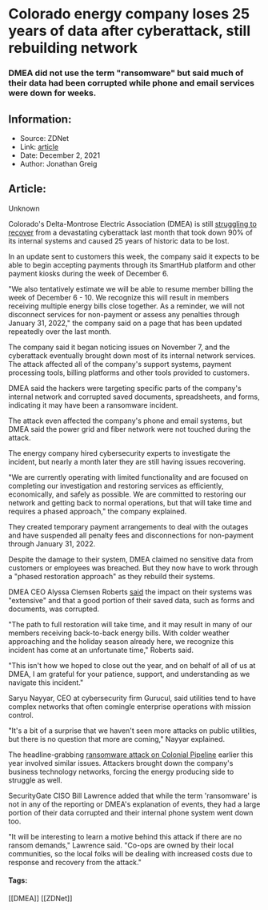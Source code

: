 # Colorado energy company loses 25 years of data after cyberattack, still rebuilding network
### DMEA did not use the term "ransomware" but said much of their data had been corrupted while phone and email services were down for weeks.

## Information:
+ Source: ZDNet
+ Link: [article](https://www.zdnet.com/article/colorado-energy-company-loses-25-years-of-data-after-cyberattack-still-rebuilding-network/)
+ Date: December 2, 2021
+ Author: Jonathan Greig


## Article:
Unknown

Colorado's Delta-Montrose Electric Association (DMEA) is still [struggling to recover](https://www.dmea.com/network-updates?utm_source=Press+Contacts&utm_campaign=8fdd490926-EMAIL_CAMPAIGN_2018_05_14_COPY_01&utm_medium=email&utm_term=0_c938e51913-8fdd490926-427303105) from a devastating cyberattack last month that took down 90% of its internal systems and caused 25 years of historic data to be lost. 

In an update sent to customers this week, the company said it expects to be able to begin accepting payments through its SmartHub platform and other payment kiosks during the week of December 6.

"We also tentatively estimate we will be able to resume member billing the week of December 6 - 10. We recognize this will result in members receiving multiple energy bills close together. As a reminder, we will not disconnect services for non-payment or assess any penalties through January 31, 2022," the company said on a page that has been updated repeatedly over the last month. 

The company said it began noticing issues on November 7, and the cyberattack eventually brought down most of its internal network services. The attack affected all of the company's support systems, payment processing tools, billing platforms and other tools provided to customers. 

DMEA said the hackers were targeting specific parts of the company's internal network and corrupted saved documents, spreadsheets, and forms, indicating it may have been a ransomware incident. 

The attack even affected the company's phone and email systems, but DMEA said the power grid and fiber network were not touched during the attack. 

The energy company hired cybersecurity experts to investigate the incident, but nearly a month later they are still having issues recovering. 






"We are currently operating with limited functionality and are focused on completing our investigation and restoring services as efficiently, economically, and safely as possible. We are committed to restoring our network and getting back to normal operations, but that will take time and requires a phased approach," the company explained. 

They created temporary payment arrangements to deal with the outages and have suspended all penalty fees and disconnections for non-payment through January 31, 2022.

Despite the damage to their system, DMEA claimed no sensitive data from customers or employees was breached. But they now have to work through a "phased restoration approach" as they rebuild their systems. 

DMEA CEO Alyssa Clemsen Roberts [said](https://www.dmea.com/message-members-dmea-victim-cyber-attack) the impact on their systems was "extensive" and that a good portion of their saved data, such as forms and documents, was corrupted. 

"The path to full restoration will take time, and it may result in many of our members receiving back-to-back energy bills. With colder weather approaching and the holiday season already here, we recognize this incident has come at an unfortunate time," Roberts said. 

"This isn't how we hoped to close out the year, and on behalf of all of us at DMEA, I am grateful for your patience, support, and understanding as we navigate this incident."

Saryu Nayyar, CEO at cybersecurity firm Gurucul, said utilities tend to have complex networks that often comingle enterprise operations with mission control.

"It's a bit of a surprise that we haven't seen more attacks on public utilities, but there is no question that more are coming," Nayyar explained. 

The headline-grabbing [ransomware attack on Colonial Pipeline](https://www.zdnet.com/article/colonial-pipeline-ransomware-attack-everything-you-need-to-know/) earlier this year involved similar issues. Attackers brought down the company's business technology networks, forcing the energy producing side to struggle as well. 

SecurityGate CISO Bill Lawrence added that while the term 'ransomware' is not in any of the reporting or DMEA's explanation of events, they had a large portion of their data corrupted and their internal phone system went down too. 

"It will be interesting to learn a motive behind this attack if there are no ransom demands," Lawrence said. "Co-ops are owned by their local communities, so the local folks will be dealing with increased costs due to response and recovery from the attack."





#### Tags:
[[DMEA]] [[ZDNet]]
